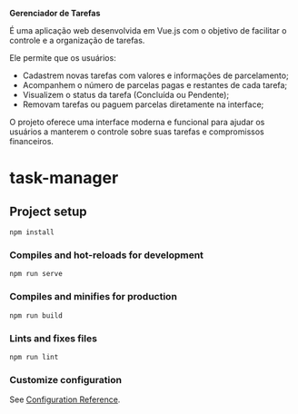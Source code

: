  **Gerenciador de Tarefas**
 
 É uma aplicação web desenvolvida em Vue.js com o objetivo de facilitar o controle e a organização de tarefas.
 
 Ele permite que os usuários:

- Cadastrem novas tarefas com valores e informações de parcelamento;
- Acompanhem o número de parcelas pagas e restantes de cada tarefa;
- Visualizem o status da tarefa (Concluída ou Pendente);
- Removam tarefas ou paguem parcelas diretamente na interface;

O projeto oferece uma interface moderna e funcional para ajudar os usuários a manterem o controle sobre suas tarefas e compromissos financeiros.

# task-manager

## Project setup
```
npm install
```

### Compiles and hot-reloads for development
```
npm run serve
```

### Compiles and minifies for production
```
npm run build
```

### Lints and fixes files
```
npm run lint
```

### Customize configuration
See [Configuration Reference](https://cli.vuejs.org/config/).
